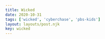 ```yaml
---
title: Wicked
date: 2020-10-31
tags: ['wicked', 'cyberchase', 'pbs-kids']
layout: layouts/post.njk
key: wicked
---
```



